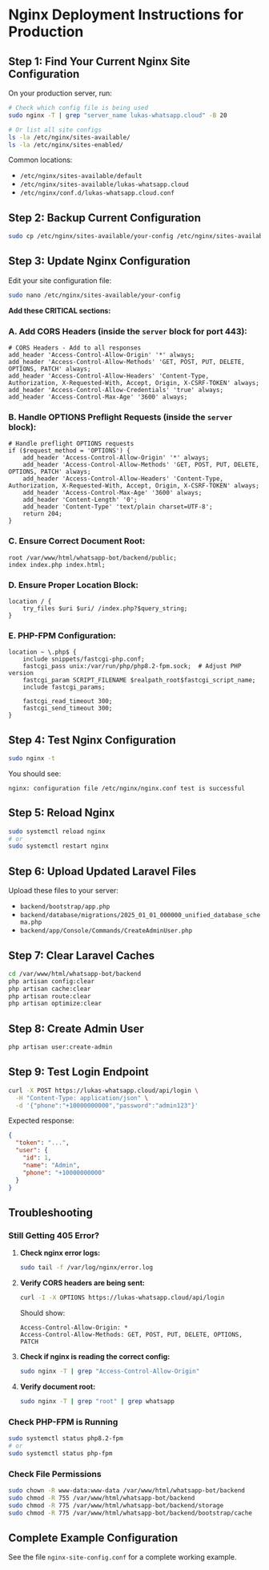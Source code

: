 # Nginx Deployment Instructions for Production

## Step 1: Find Your Current Nginx Site Configuration

On your production server, run:

```bash
# Check which config file is being used
sudo nginx -T | grep "server_name lukas-whatsapp.cloud" -B 20

# Or list all site configs
ls -la /etc/nginx/sites-available/
ls -la /etc/nginx/sites-enabled/
```

Common locations:
- `/etc/nginx/sites-available/default`
- `/etc/nginx/sites-available/lukas-whatsapp.cloud`
- `/etc/nginx/conf.d/lukas-whatsapp.cloud.conf`

## Step 2: Backup Current Configuration

```bash
sudo cp /etc/nginx/sites-available/your-config /etc/nginx/sites-available/your-config.backup
```

## Step 3: Update Nginx Configuration

Edit your site configuration file:

```bash
sudo nano /etc/nginx/sites-available/your-config
```

**Add these CRITICAL sections:**

### A. Add CORS Headers (inside the `server` block for port 443):

```nginx
# CORS Headers - Add to all responses
add_header 'Access-Control-Allow-Origin' '*' always;
add_header 'Access-Control-Allow-Methods' 'GET, POST, PUT, DELETE, OPTIONS, PATCH' always;
add_header 'Access-Control-Allow-Headers' 'Content-Type, Authorization, X-Requested-With, Accept, Origin, X-CSRF-TOKEN' always;
add_header 'Access-Control-Allow-Credentials' 'true' always;
add_header 'Access-Control-Max-Age' '3600' always;
```

### B. Handle OPTIONS Preflight Requests (inside the `server` block):

```nginx
# Handle preflight OPTIONS requests
if ($request_method = 'OPTIONS') {
    add_header 'Access-Control-Allow-Origin' '*' always;
    add_header 'Access-Control-Allow-Methods' 'GET, POST, PUT, DELETE, OPTIONS, PATCH' always;
    add_header 'Access-Control-Allow-Headers' 'Content-Type, Authorization, X-Requested-With, Accept, Origin, X-CSRF-TOKEN' always;
    add_header 'Access-Control-Max-Age' '3600' always;
    add_header 'Content-Length' '0';
    add_header 'Content-Type' 'text/plain charset=UTF-8';
    return 204;
}
```

### C. Ensure Correct Document Root:

```nginx
root /var/www/html/whatsapp-bot/backend/public;
index index.php index.html;
```

### D. Ensure Proper Location Block:

```nginx
location / {
    try_files $uri $uri/ /index.php?$query_string;
}
```

### E. PHP-FPM Configuration:

```nginx
location ~ \.php$ {
    include snippets/fastcgi-php.conf;
    fastcgi_pass unix:/var/run/php/php8.2-fpm.sock;  # Adjust PHP version
    fastcgi_param SCRIPT_FILENAME $realpath_root$fastcgi_script_name;
    include fastcgi_params;
    
    fastcgi_read_timeout 300;
    fastcgi_send_timeout 300;
}
```

## Step 4: Test Nginx Configuration

```bash
sudo nginx -t
```

You should see:
```
nginx: configuration file /etc/nginx/nginx.conf test is successful
```

## Step 5: Reload Nginx

```bash
sudo systemctl reload nginx
# or
sudo systemctl restart nginx
```

## Step 6: Upload Updated Laravel Files

Upload these files to your server:
- `backend/bootstrap/app.php`
- `backend/database/migrations/2025_01_01_000000_unified_database_schema.php`
- `backend/app/Console/Commands/CreateAdminUser.php`

## Step 7: Clear Laravel Caches

```bash
cd /var/www/html/whatsapp-bot/backend
php artisan config:clear
php artisan cache:clear
php artisan route:clear
php artisan optimize:clear
```

## Step 8: Create Admin User

```bash
php artisan user:create-admin
```

## Step 9: Test Login Endpoint

```bash
curl -X POST https://lukas-whatsapp.cloud/api/login \
  -H "Content-Type: application/json" \
  -d '{"phone":"+10000000000","password":"admin123"}'
```

Expected response:
```json
{
  "token": "...",
  "user": {
    "id": 1,
    "name": "Admin",
    "phone": "+10000000000"
  }
}
```

## Troubleshooting

### Still Getting 405 Error?

1. **Check nginx error logs:**
   ```bash
   sudo tail -f /var/log/nginx/error.log
   ```

2. **Verify CORS headers are being sent:**
   ```bash
   curl -I -X OPTIONS https://lukas-whatsapp.cloud/api/login
   ```
   
   Should show:
   ```
   Access-Control-Allow-Origin: *
   Access-Control-Allow-Methods: GET, POST, PUT, DELETE, OPTIONS, PATCH
   ```

3. **Check if nginx is reading the correct config:**
   ```bash
   sudo nginx -T | grep "Access-Control-Allow-Origin"
   ```

4. **Verify document root:**
   ```bash
   sudo nginx -T | grep "root" | grep whatsapp
   ```

### Check PHP-FPM is Running

```bash
sudo systemctl status php8.2-fpm
# or
sudo systemctl status php-fpm
```

### Check File Permissions

```bash
sudo chown -R www-data:www-data /var/www/html/whatsapp-bot/backend
sudo chmod -R 755 /var/www/html/whatsapp-bot/backend
sudo chmod -R 775 /var/www/html/whatsapp-bot/backend/storage
sudo chmod -R 775 /var/www/html/whatsapp-bot/backend/bootstrap/cache
```

## Complete Example Configuration

See the file `nginx-site-config.conf` for a complete working example.
